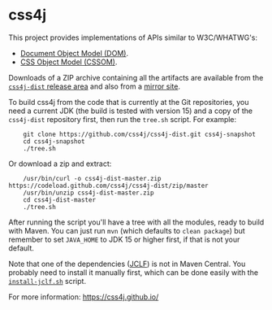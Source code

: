 # css4j

This project provides implementations of APIs similar to W3C/WHATWG's:

- [Document Object Model (DOM)](https://dom.spec.whatwg.org/).
- [CSS Object Model (CSSOM)](https://www.w3.org/TR/cssom-1/).

Downloads of a ZIP archive containing all the artifacts are available from the [`css4j-dist` release area](https://github.com/css4j/css4j-dist/releases) and also from a [mirror site](https://sourceforge.net/projects/carte/files/css4j/).

To build css4j from the code that is currently at the Git repositories, you need a current JDK (the build is tested with version 15) and a copy of the `css4j-dist` repository first, then run the `tree.sh` script. For example:
```
    git clone https://github.com/css4j/css4j-dist.git css4j-snapshot
    cd css4j-snapshot
    ./tree.sh
```
Or download a zip and extract:
```
    /usr/bin/curl -o css4j-dist-master.zip https://codeload.github.com/css4j/css4j-dist/zip/master
    /usr/bin/unzip css4j-dist-master.zip
    cd css4j-dist-master
    ./tree.sh
```
After running the script you'll have a tree with all the modules, ready to build with Maven. You can just run `mvn` (which defaults to `clean package`) but remember to set `JAVA_HOME` to JDK 15 or higher first, if that is not your default.

Note that one of the dependencies ([JCLF](https://sourceforge.net/projects/jclf/)) is not in Maven Central. You probably need to install it manually first, which can be done easily with the [`install-jclf.sh`](https://raw.githubusercontent.com/css4j/css4j-dist/master/install-jclf.sh) script.

For more information: https://css4j.github.io/
